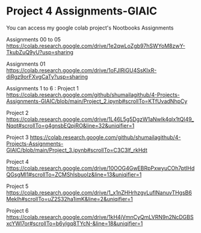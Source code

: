 # Project 4 Assignments-GIAIC
You can access my google colab project's Nootbooks 
Assignments

Assignments 00 to 05
https://colab.research.google.com/drive/1e2qwLoZgb97hSWYoM8zwY-TkubZuQ9yU?usp=sharing


Assignments 01 
https://colab.research.google.com/drive/1oFJIRiGU4SsKIxR-diRgz9orFXvgCaTy?usp=sharing


Assignments 1 to 6 : 
Project 1
https://colab.research.google.com/github/shumailagithub/4-Projects-Assignments-GIAIC/blob/main/Project_2.ipynb#scrollTo=KTfUvadNhpCy

Project 2 
https://colab.research.google.com/drive/1L46L5g5DgzW1aNwlk4qlx1tQl49_Nqqt#scrollTo=g4gnsbEQpjRO&line=32&uniqifier=1

Project 3
https://colab.research.google.com/github/shumailagithub/4-Projects-Assignments-GIAIC/blob/main/Project_3.ipynb#scrollTo=C3C3lf_rkHdt

Project 4
https://colab.research.google.com/drive/10OOG4GwEBRpPxwyuCOh7ptIHdQGsgMI1#scrollTo=ZCMShIsbuoIz&line=13&uniqifier=1

Project 5
https://colab.research.google.com/drive/1_x1nZHHrhzgvLufINanuvTHgsB6Meklh#scrollTo=uZ2S32ha1imK&line=2&uniqifier=1

Project 6
https://colab.research.google.com/drive/1kH4jVmnCyQmLVRN9n2NcDGBSxcYWl7or#scrollTo=b6ylgq8TYcN-&line=18&uniqifier=1
